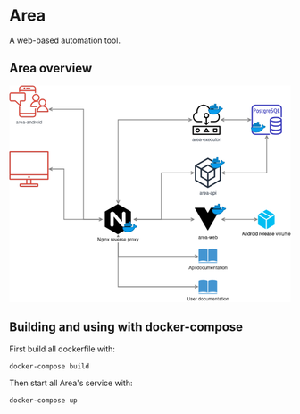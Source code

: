 # Area

A web-based automation tool.


## Area overview

![overview](.readme/area_overview.png)


## Building and using with docker-compose

First build all dockerfile with:
```
docker-compose build
```

Then start all Area's service with:
```
docker-compose up
```
